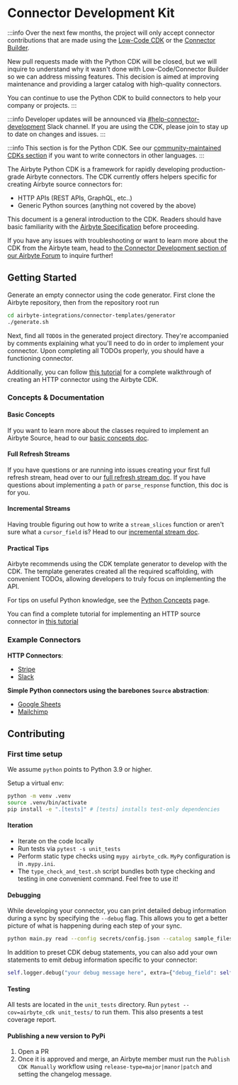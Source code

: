 # Connector Development Kit

:::info
Over the next few months, the project will only accept connector contributions that are made using the
[Low-Code CDK](https://docs.airbyte.com/connector-development/config-based/low-code-cdk-overview) or the
[Connector Builder](https://docs.airbyte.com/connector-development/connector-builder-ui/overview).

New pull requests made with the Python CDK will be closed, but we will inquire to understand why it wasn't done with
Low-Code/Connector Builder so we can address missing features. This decision is aimed at improving maintenance and
providing a larger catalog with high-quality connectors.

You can continue to use the Python CDK to build connectors to help your company or projects.
:::

:::info
Developer updates will be announced via
[#help-connector-development](https://airbytehq.slack.com/archives/C027KKE4BCZ) Slack channel. If you are using the
CDK, please join to stay up to date on changes and issues.
:::

:::info
This section is for the Python CDK. See our
[community-maintained CDKs section](../README.md#community-maintained-cdks) if you want to write connectors in other
languages.
:::

The Airbyte Python CDK is a framework for rapidly developing production-grade Airbyte connectors. The CDK currently
offers helpers specific for creating Airbyte source connectors for:

- HTTP APIs \(REST APIs, GraphQL, etc..\)
- Generic Python sources \(anything not covered by the above\)

This document is a general introduction to the CDK. Readers should have basic familiarity with the
[Airbyte Specification](https://docs.airbyte.com/understanding-airbyte/airbyte-protocol/) before proceeding.

If you have any issues with troubleshooting or want to learn more about the CDK from the Airbyte team, head to 
[the Connector Development section of our Airbyte Forum](https://github.com/airbytehq/airbyte/discussions) to
inquire further!

## Getting Started

Generate an empty connector using the code generator. First clone the Airbyte repository, then from the repository
root run

```bash
cd airbyte-integrations/connector-templates/generator
./generate.sh
```

Next, find all `TODO`s in the generated project directory. They're accompanied by comments explaining what you'll
need to do in order to implement your connector. Upon completing all TODOs properly, you should have a functioning connector.

Additionally, you can follow [this tutorial](../tutorials/custom-python-connector/0-getting-started.md) for a complete walkthrough of creating an HTTP connector using the Airbyte CDK.

### Concepts & Documentation

#### Basic Concepts

If you want to learn more about the classes required to implement an Airbyte Source, head to our [basic concepts doc](basic-concepts.md).

#### Full Refresh Streams

If you have questions or are running into issues creating your first full refresh stream, head over to our [full refresh stream doc](full-refresh-stream.md). If you have questions about implementing a `path` or `parse_response` function, this doc is for you.

#### Incremental Streams

Having trouble figuring out how to write a `stream_slices` function or aren't sure what a `cursor_field` is? Head to our [incremental stream doc](incremental-stream.md).

#### Practical Tips

Airbyte recommends using the CDK template generator to develop with the CDK. The template generates created all the required scaffolding, with convenient TODOs, allowing developers to truly focus on implementing the API.

For tips on useful Python knowledge, see the [Python Concepts](python-concepts.md) page.

You can find a complete tutorial for implementing an HTTP source connector in [this tutorial](../tutorials/custom-python-connector/0-getting-started.md)

### Example Connectors

**HTTP Connectors**:

- [Stripe](https://github.com/airbytehq/airbyte/blob/master/airbyte-integrations/connectors/source-stripe/source_stripe/source.py)
- [Slack](https://github.com/airbytehq/airbyte/blob/master/airbyte-integrations/connectors/source-slack/source_slack/source.py)

**Simple Python connectors using the barebones `Source` abstraction**:

- [Google Sheets](https://github.com/airbytehq/airbyte/blob/master/airbyte-integrations/connectors/source-google-sheets/source_google_sheets/source.py)
- [Mailchimp](https://github.com/airbytehq/airbyte/blob/master/airbyte-integrations/connectors/source-mailchimp/source_mailchimp/source.py)

## Contributing

### First time setup

We assume `python` points to Python 3.9 or higher.

Setup a virtual env:

```bash
python -m venv .venv
source .venv/bin/activate
pip install -e ".[tests]" # [tests] installs test-only dependencies
```

#### Iteration

- Iterate on the code locally
- Run tests via `pytest -s unit_tests`
- Perform static type checks using `mypy airbyte_cdk`. `MyPy` configuration is in `.mypy.ini`.
- The `type_check_and_test.sh` script bundles both type checking and testing in one convenient command. Feel free to use it!

#### Debugging

While developing your connector, you can print detailed debug information during a sync by specifying the `--debug` flag. This allows you to get a better picture of what is happening during each step of your sync.

```bash
python main.py read --config secrets/config.json --catalog sample_files/configured_catalog.json --debug
```

In addition to preset CDK debug statements, you can also add your own statements to emit debug information specific to your connector:

```python
self.logger.debug("your debug message here", extra={"debug_field": self.value})
```

#### Testing

All tests are located in the `unit_tests` directory. Run `pytest --cov=airbyte_cdk unit_tests/` to run them. This also presents a test coverage report.

#### Publishing a new version to PyPi

1. Open a PR
2. Once it is approved and merge, an Airbyte member must run the `Publish CDK Manually` workflow using `release-type=major|manor|patch` and setting the changelog message.
